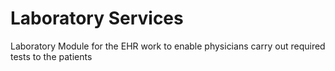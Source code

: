 # Laboratory Services 
Laboratory Module for the EHR work to enable physicians carry out required tests to the patients
